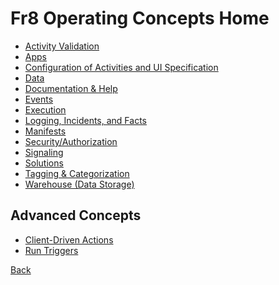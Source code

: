 Fr8 Operating Concepts Home
=========================

* [Activity Validation](/Docs/ForDevelopers/OperatingConcepts/ActivitiesValidation.md)
* [Apps](/Docs/ForDevelopers/OperatingConcepts/Apps.md)
* [Configuration of Activities and UI Specification](/Docs/ForDevelopers/OperatingConcepts/UIInfrastructure.md)
* [Data](/Docs/ForDevelopers/OperatingConcepts/TypesOfFr8.md)   
* [Documentation & Help](/Docs/ForDevelopers/ActivityDevelopmentBuildingDocumentation.md)
* [Events](/Docs/ForDevelopers/OperatingConcepts/Events.md)  
* [Execution](/Docs/ForDevelopers/OperatingConcepts/PlanExecution.md)
* [Logging, Incidents, and Facts](/Docs/ForDevelopers/OperatingConcepts/LoggingIncidentsFacts.md)
* [Manifests](/Docs/ForDevelopers/Objects/CratesManifest.md)
* [Security/Authorization](/Docs/ForDevelopers/OperatingConcepts/Authorization/Home.md)
* [Signaling](/Docs/ForDevelopers/OperatingConcepts/Signaling.md)
* [Solutions](/Docs/ForDevelopers/OperatingConcepts/Solutions)
* [Tagging & Categorization](/Docs/ForDevelopers/OperatingConcepts/Tagging.md)
* [Warehouse (Data Storage)](/Docs/ForDevelopers/OperatingConcepts/Fr8Warehouse.md)

Advanced Concepts
------------------
* [Client-Driven Actions](/Docs/ForDevelopers/OperatingConcepts/Client-DrivenActions.md)
* [Run Triggers](/Docs/ForDevelopers/OperatingConcepts/RunTriggers.md)

[Back](/Docs/Home.md)
